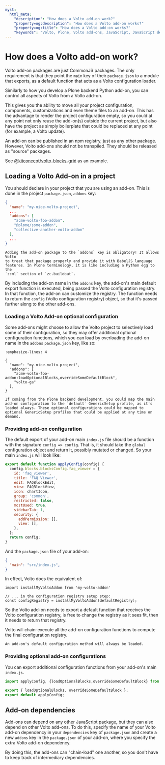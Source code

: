 ```yaml
---
myst:
  html_meta:
    "description": "How does a Volto add-on work?"
    "property=og:description": "How does a Volto add-on works?"
    "property=og:title": "How does a Volto add-on works?"
    "keywords": "Volto, Plone, Volto add-ons, JavaScript, JavaScript dependencies"
---
```


# How does a Volto add-on work?

Volto add-on packages are just CommonJS packages. The only requirement is that
they point the `main` key of their `package.json` to a module that exports, as
a default function that acts as a Volto configuration loader.

Similarly to how you develop a Plone backend Python add-on, you can control all aspects of Volto from a Volto add-on.

This gives you the ability to move all your project configuration, components, customizations and even theme files to an add-on. This has the advantage to render the project configuration empty, so you could at any point not only reuse the add-on(s) outside the current project, but also have the project as simply boilerplate that could be replaced at any point (for example, a Volto update).

An add-on can be published in an npm registry, just as any other package. However, Volto add-ons should not be transpiled. They should be released as "source" packages.

See [@kitconcept/volto-blocks-grid](https://github.com/kitconcept/volto-blocks-grid) as an example.

## Loading a Volto Add-on in a project

You should declare in your project that you are using an add-on.
This is done in the project `package.json`, `addons` key:

```json
{
  "name": "my-nice-volto-project",
  ...
  "addons": [
    "acme-volto-foo-addon",
    "@plone/some-addon",
    "collective-another-volto-addon"
  ],
  ...
}
```

```{warning}
Adding the add-on package to the `addons` key is obligatory! It allows Volto
to treat that package properly and provide it with BabelJS language
features. In Plone terminology, it is like including a Python egg to the
`zcml` section of `zc.buildout`.
```

By including the add-on name in the `addons` key, the add-on's main default export
function is executed, being passed the Volto configuration registry. In that
function, the add-on can customize the registry. The function needs to return
the `config` (Volto configuration registry) object, so that it's passed further
along to the other add-ons.


### Loading a Volto Add-on optional configuration

Some add-ons might choose to allow the Volto project to selectively load some of
their configuration, so they may offer additional optional configuration functions,
which you can load by overloading the add-on name in the `addons` `package.json`
key, like so:

```{code-block} json
:emphasize-lines: 4

{
  "name": "my-nice-volto-project",
  "addons": [
    "acme-volto-foo-addon:loadOptionalBlocks,overrideSomeDefaultBlock",
    "volto-ga"
  ],
}
```

```{note}
If coming from the Plone backend development, you could map the main add-on configuration to the `default` GenericSetup profile, as it's loaded always. These optional configurations could be mapped to optional GenericSetup profiles that could be applied at any time on demand.
```

### Providing add-on configuration

The default export of your add-on main `index.js` file should be a function with
the signature `config => config`.
That is, it should take the `global` configuration object and return it,
possibly mutated or changed. So your main `index.js` will look like:

```js
export default function applyConfig(config) {
  config.blocks.blocksConfig.faq_viewer = {
    id: 'faq_viewer',
    title: 'FAQ Viewer',
    edit: FAQBlockEdit,
    view: FAQBlockView,
    icon: chartIcon,
    group: 'common',
    restricted: false,
    mostUsed: true,
    sidebarTab: 1,
    security: {
      addPermission: [],
      view: [],
    },
  };
  return config;
}
```

And the `package.json` file of your add-on:

```json
{
  "main": "src/index.js",
}
```

In effect, Volto does the equivalent of:

```
import installMyVoltoAddon from 'my-volto-addon'

// ... in the configuration registry setup step:
const configRegistry = installMyVoltoAddon(defaultRegistry);
```

So the Volto add-on needs to export a default function
that receives the Volto configuration registry, is free to change the registry
as it sees fit, then it needs to return that registry.

Volto will chain-execute all the add-on configuration functions to compute the
final configuration registry.

```{warning}
An add-on's default configuration method will always be loaded.
```

### Providing optional add-on configurations

You can export additional configuration functions from your add-on's main
`index.js`.

```js
import applyConfig, {loadOptionalBlocks,overrideSomeDefaultBlock} from './config';

export { loadOptionalBlocks, overrideSomeDefaultBlock };
export default applyConfig;
```

## Add-on dependencies

Add-ons can depend on any other JavaScript package, but they can also depend on
other Volto add-ons. To do this, specify the name of your Volto add-on dependency
in your `dependencies` key of `package.json` and create a new `addons` key in
the `package.json` of your add-on, where you specify the extra Volto add-on
dependency.

By doing this, the add-ons can "chain-load" one another, so you don't have to
keep track of intermediary dependencies.
